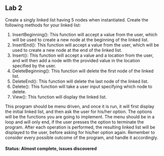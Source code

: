 ## Lab 2
Create a singly linked list having 5 nodes when instantiated. Create the following methods for your linked list:
1.	InsertBeginning(): This function will accept a value from the user, which will be used to create a new node at the beginning of the linked list.
2.	InsertEnd(): This function will accept a value from the user, which will be used to create a new node at the end of the linked list.
3.	Insert(): This function will accept a value and a location from the user, and will then add a node with the provided value in the location specified by the user.
4.	DeleteBeginning(): This function will delete the first node of the linked list.
5.	DeleteEnd(): This function will delete the last node of the linked list.
6.	Delete(): This function will take a user input specifying which node to delete.
7.	View(): This function will display the linked list.

This program should be menu driven, and once it is run, it will first display the initial linked list, and then ask the user for his/her option. The options will be the functions you are going to implement. The menu should be in a loop and will only end, if the user presses the option to terminate the program. After each operation is performed, the resulting linked list will be displayed to the user, before asking for his/her option again. Remember to consider every possible outcome of the program, and handle it accordingly.

#### Status: Almost complete, issues discovered
